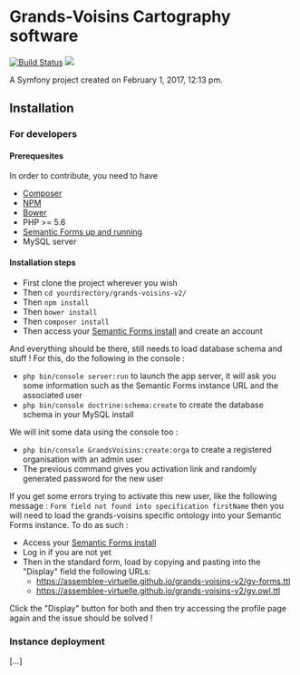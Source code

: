 # Grands-Voisins Cartography software

[![Build Status](https://travis-ci.org/assemblee-virtuelle/grands-voisins-v2.svg?branch=master)](https://travis-ci.org/assemblee-virtuelle/grands-voisins-v2) <a href="https://codeclimate.com/github/assemblee-virtuelle/grands-voisins-v2"><img src="https://codeclimate.com/github/assemblee-virtuelle/grands-voisins-v2/badges/gpa.svg" /></a>

A Symfony project created on February 1, 2017, 12:13 pm.

## Installation

### For developers

#### Prerequesites 

In order to contribute, you need to have 
- [Composer](https://getcomposer.org "Composer")
- [NPM](https://www.npmjs.com/ "NPM")
- [Bower](https://bower.io/ "Bower")
- PHP >= 5.6
- [Semantic Forms up and running](https://github.com/jmvanel/semantic_forms/wiki/User_manual
 "Bower")
 - MySQL server
 
#### Installation steps

- First clone the project wherever you wish
- Then `cd yourdirectory/grands-voisins-v2/`
- Then `npm install`
- Then `bower install`
- Then `composer install`
- Then access your [Semantic Forms install](http://localhost:9000) and create an account

And everything should be there, still needs to load database schema and stuff ! For this, do the following in the console :

- `php bin/console server:run` to launch the app server, it will ask you some information such as the Semantic Forms instance URL and the associated user
- `php bin/console doctrine:schema:create` to create the database schema in your MySQL install

We will init some data using the console too :

- `php bin/console GrandsVoisins:create:orga` to create a registered organisation with an admin user
- The previous command gives you activation link and randomly generated password for the new user

If you get some errors trying to activate this new user, like the following message : `Form field not found into specification firstName` then you will need to load the grands-voisins specific ontology into your Semantic Forms instance. To do as such :

- Access your [Semantic Forms install](http://localhost:9000)
- Log in if you are not yet
- Then in the standard form, load by copying and pasting into the "Display" field the following URLs:
  - https://assemblee-virtuelle.github.io/grands-voisins-v2/gv-forms.ttl
  - https://assemblee-virtuelle.github.io/grands-voisins-v2/gv.owl.ttl

Click the "Display" button for both and then try accessing the profile page again and the issue should be solved !

### Instance deployment

[...]
